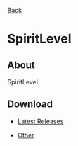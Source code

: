 [Back](../)

# SpiritLevel

## About

SpiritLevel

## Download

- [Latest Releases](https://github.com/moton-03/SpiritLevel/releases/latest)

- [Other](https://github.com/moton-03/SpiritLevel/releases)
